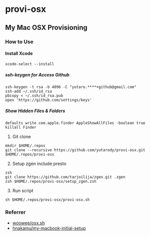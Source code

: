 # provi-osx

## My Mac OSX Provisioning

### How to Use

#### Install Xcode
```
xcode-select --install
```
##### ssh-keygen for Access Github
```
ssh-keygen -t rsa -b 4096 -C "yutaro.****+github@gmail.com"
ssh-add ~/.ssh/id_rsa
pbcopy < ~/.ssh/id_rsa.pub
open 'https://github.com/settings/keys'
```

##### Show Hidden Files & Folders
```
defaults write com.apple.finder AppleShowAllFiles -boolean true
killall Finder
```

1. Git clone
```
mkdir $HOME/.repos
git clone --recursive https://github.com/yutarody/provi-osx.git  $HOME/.repos/provi-osx
```
2. Setup zgen include presto
```
zsh
git clone https://github.com/tarjoilija/zgen.git .zgen
zsh $HOME/.repos/provi-osx/setup_zgen.zsh
```

3. Run script
```
sh $HOME/.repos/provi-osx/provi-osx.sh
```

### Referrer
  + [woowee/osx.sh](https://gist.github.com/woowee/6414643)
  + [hnakamu/my-macbook-initial-setup](https://github.com/hnakamur/my-macbook-initial-setup)
